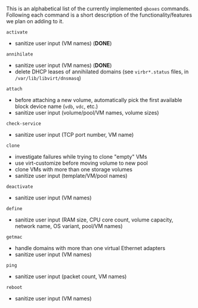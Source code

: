 This is an alphabetical list of the currently implemented `qboxes` commands. Following each command is a short description of the functionality/features we plan on adding to it.

`activate`
* sanitize user input (VM names) (__DONE__)

`annihilate`
* sanitize user input (VM names) (__DONE__)
* delete DHCP leases of annihilated domains (see `virbr*.status` files, in `/var/lib/libvirt/dnsmasq`)

`attach`
* before attaching a new volume, automatically pick the first available block device name (`vdb`, `vdc`, etc.)
* sanitize user input (volume/pool/VM names, volume sizes)

`check-service`
* sanitize user input (TCP port number, VM name)

`clone`
* investigate failures while trying to clone "empty" VMs
* use virt-customize before moving volume to new pool
* clone VMs with more than one storage volumes
* sanitize user input (template/VM/pool names)

`deactivate`
* sanitize user input (VM names)

`define`
* sanitize user input (RAM size, CPU core count, volume capacity, network name, OS variant, pool/VM names)

`getmac`
* handle domains with more than one virtual Ethernet adapters
* sanitize user input (VM names)

`ping`
* sanitize user input (packet count, VM names)

`reboot`
* sanitize user input (VM names)

